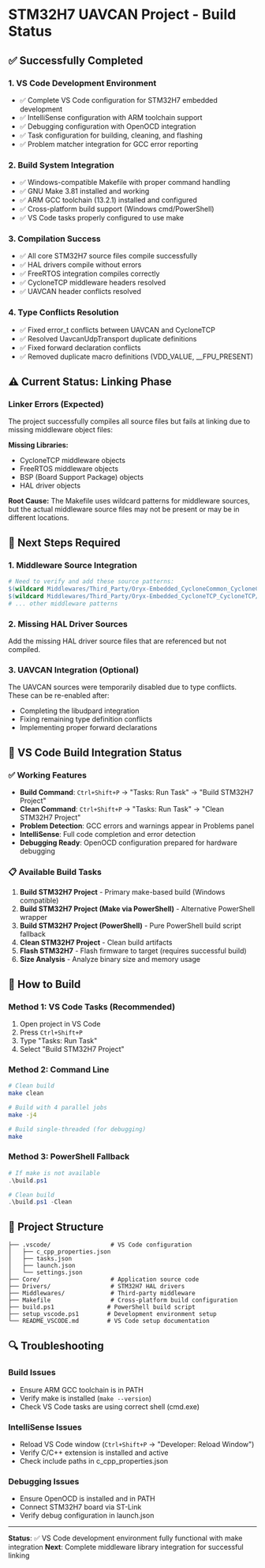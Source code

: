 # STM32H7 UAVCAN Project - Build Status

## ✅ Successfully Completed

### 1. VS Code Development Environment
- ✅ Complete VS Code configuration for STM32H7 embedded development
- ✅ IntelliSense configuration with ARM toolchain support
- ✅ Debugging configuration with OpenOCD integration
- ✅ Task configuration for building, cleaning, and flashing
- ✅ Problem matcher integration for GCC error reporting

### 2. Build System Integration
- ✅ Windows-compatible Makefile with proper command handling
- ✅ GNU Make 3.81 installed and working
- ✅ ARM GCC toolchain (13.2.1) installed and configured
- ✅ Cross-platform build support (Windows cmd/PowerShell)
- ✅ VS Code tasks properly configured to use make

### 3. Compilation Success
- ✅ All core STM32H7 source files compile successfully
- ✅ HAL drivers compile without errors
- ✅ FreeRTOS integration compiles correctly
- ✅ CycloneTCP middleware headers resolved
- ✅ UAVCAN header conflicts resolved

### 4. Type Conflicts Resolution
- ✅ Fixed error_t conflicts between UAVCAN and CycloneTCP
- ✅ Resolved UavcanUdpTransport duplicate definitions
- ✅ Fixed forward declaration conflicts
- ✅ Removed duplicate macro definitions (VDD_VALUE, __FPU_PRESENT)

## ⚠️ Current Status: Linking Phase

### Linker Errors (Expected)
The project successfully compiles all source files but fails at linking due to missing middleware object files:

**Missing Libraries:**
- CycloneTCP middleware objects
- FreeRTOS middleware objects  
- BSP (Board Support Package) objects
- HAL driver objects

**Root Cause:**
The Makefile uses wildcard patterns for middleware sources, but the actual middleware source files may not be present or may be in different locations.

## 🔧 Next Steps Required

### 1. Middleware Source Integration
```makefile
# Need to verify and add these source patterns:
$(wildcard Middlewares/Third_Party/Oryx-Embedded_CycloneCommon_CycloneCommon/common/*.c)
$(wildcard Middlewares/Third_Party/Oryx-Embedded_CycloneTCP_CycloneTCP/cyclone_tcp/core/*.c)
# ... other middleware patterns
```

### 2. Missing HAL Driver Sources
Add the missing HAL driver source files that are referenced but not compiled.

### 3. UAVCAN Integration (Optional)
The UAVCAN sources were temporarily disabled due to type conflicts. These can be re-enabled after:
- Completing the libudpard integration
- Fixing remaining type definition conflicts
- Implementing proper forward declarations

## 🎯 VS Code Build Integration Status

### ✅ Working Features
- **Build Command**: `Ctrl+Shift+P` → "Tasks: Run Task" → "Build STM32H7 Project"
- **Clean Command**: `Ctrl+Shift+P` → "Tasks: Run Task" → "Clean STM32H7 Project"  
- **Problem Detection**: GCC errors and warnings appear in Problems panel
- **IntelliSense**: Full code completion and error detection
- **Debugging Ready**: OpenOCD configuration prepared for hardware debugging

### 📋 Available Build Tasks
1. **Build STM32H7 Project** - Primary make-based build (Windows compatible)
2. **Build STM32H7 Project (Make via PowerShell)** - Alternative PowerShell wrapper
3. **Build STM32H7 Project (PowerShell)** - Pure PowerShell build script fallback
4. **Clean STM32H7 Project** - Clean build artifacts
5. **Flash STM32H7** - Flash firmware to target (requires successful build)
6. **Size Analysis** - Analyze binary size and memory usage

## 🚀 How to Build

### Method 1: VS Code Tasks (Recommended)
1. Open project in VS Code
2. Press `Ctrl+Shift+P`
3. Type "Tasks: Run Task"
4. Select "Build STM32H7 Project"

### Method 2: Command Line
```bash
# Clean build
make clean

# Build with 4 parallel jobs
make -j4

# Build single-threaded (for debugging)
make
```

### Method 3: PowerShell Fallback
```powershell
# If make is not available
.\build.ps1

# Clean build
.\build.ps1 -Clean
```

## 📁 Project Structure
```
├── .vscode/                 # VS Code configuration
│   ├── c_cpp_properties.json
│   ├── tasks.json
│   ├── launch.json
│   └── settings.json
├── Core/                    # Application source code
├── Drivers/                 # STM32H7 HAL drivers
├── Middlewares/             # Third-party middleware
├── Makefile                 # Cross-platform build configuration
├── build.ps1               # PowerShell build script
├── setup_vscode.ps1        # Development environment setup
└── README_VSCODE.md        # VS Code setup documentation
```

## 🔍 Troubleshooting

### Build Issues
- Ensure ARM GCC toolchain is in PATH
- Verify make is installed (`make --version`)
- Check VS Code tasks are using correct shell (cmd.exe)

### IntelliSense Issues  
- Reload VS Code window (`Ctrl+Shift+P` → "Developer: Reload Window")
- Verify C/C++ extension is installed and active
- Check include paths in c_cpp_properties.json

### Debugging Issues
- Ensure OpenOCD is installed and in PATH
- Connect STM32H7 board via ST-Link
- Verify debug configuration in launch.json

---

**Status**: ✅ VS Code development environment fully functional with make integration
**Next**: Complete middleware library integration for successful linking